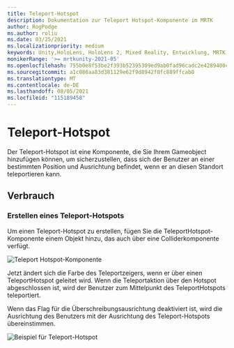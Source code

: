 ```yaml
---
title: Teleport-Hotspot
description: Dokumentation zur Teleport Hotspot-Komponente im MRTK
author: RogPodge
ms.author: roliu
ms.date: 03/25/2021
ms.localizationpriority: medium
keywords: Unity,HoloLens, HoloLens 2, Mixed Reality, Entwicklung, MRTK, Teleport-System, Teleport-Hotspot
monikerRange: '>= mrtkunity-2021-05'
ms.openlocfilehash: 755b0e8f53be2f393b52395309ed9ab0fad96cadc2e4289400cfff45a99aa6a7
ms.sourcegitcommit: a1c086aa83d381129e62f9d8942f0fc889ffcab0
ms.translationtype: MT
ms.contentlocale: de-DE
ms.lasthandoff: 08/05/2021
ms.locfileid: "115189458"
---
```

# <a name="teleport-hotspot"></a>Teleport-Hotspot

Der Teleport-Hotspot ist eine Komponente, die Sie Ihrem Gameobject hinzufügen können, um sicherzustellen, dass sich der Benutzer an einer bestimmten Position und Ausrichtung befindet, wenn er an diesen Standort teleportieren kann.

## <a name="usage"></a>Verbrauch

### <a name="how-to-create-a-teleport-hotspot"></a>Erstellen eines Teleport-Hotspots

Um einen Teleport-Hotspot zu erstellen, fügen Sie die TeleportHotspot-Komponente einem Objekt hinzu, das auch über eine Colliderkomponente verfügt. 

![Teleport Hotspot-Komponente](../images/teleport/TeleportHotspotComponent.png)

Jetzt ändert sich die Farbe des Teleportzeigers, wenn er über einen TeleportHotspot geleitet wird. Wenn die Teleportaktion über den Hotspot abgeschlossen ist, wird der Benutzer zum Mittelpunkt des TeleportHotspots teleportiert.

Wenn das Flag für die Überschreibungsausrichtung deaktiviert ist, wird die Ausrichtung des Benutzers mit der Ausrichtung des Teleport-Hotspots übereinstimmen.

![Beispiel für Teleport-Hotspot](../images/teleport/TeleportHotspotExample.gif)
